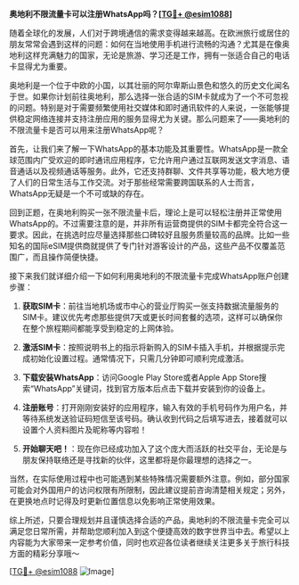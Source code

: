 **奥地利不限流量卡可以注册WhatsApp吗？[[TG💪+ @esim1088](https://t.me/s/esim1088)]**

随着全球化的发展，人们对于跨境通信的需求变得越来越高。在欧洲旅行或居住的朋友常常会遇到这样的问题：如何在当地使用手机进行流畅的沟通？尤其是在像奥地利这样充满魅力的国家，无论是旅游、学习还是工作，拥有一张适合自己的电话卡显得尤为重要。

奥地利是一个位于中欧的小国，以其壮丽的阿尔卑斯山景色和悠久的历史文化闻名于世。如果你计划前往奥地利，那么选择一张合适的SIM卡就成为了一个不可忽视的问题。特别是对于需要频繁使用社交媒体和即时通讯软件的人来说，一张能够提供稳定网络连接并支持注册应用的服务显得尤为关键。那么问题来了——奥地利的不限流量卡是否可以用来注册WhatsApp呢？

首先，让我们来了解一下WhatsApp的基本功能及其重要性。WhatsApp是一款全球范围内广受欢迎的即时通讯应用程序，它允许用户通过互联网发送文字消息、语音通话以及视频通话等服务。此外，它还支持群聊、文件共享等功能，极大地方便了人们的日常生活与工作交流。对于那些经常需要跨国联系的人士而言，WhatsApp无疑是一个不可或缺的存在。

回到正题，在奥地利购买一张不限流量卡后，理论上是可以轻松注册并正常使用WhatsApp的。不过需要注意的是，并非所有运营商提供的SIM卡都完全符合这一要求。因此，在挑选时应尽量选择那些口碑较好且服务质量较高的品牌。比如一些知名的国际eSIM提供商就提供了专门针对游客设计的产品，这些产品不仅覆盖范围广，而且操作简便快捷。

接下来我们就详细介绍一下如何利用奥地利的不限流量卡完成WhatsApp账户创建步骤：

1. **获取SIM卡**：前往当地机场或市中心的营业厅购买一张支持数据流量服务的SIM卡。建议优先考虑那些提供7天或更长时间套餐的选项，这样可以确保你在整个旅程期间都能享受到稳定的上网体验。
   
2. **激活SIM卡**：按照说明书上的指示将新购入的SIM卡插入手机，并根据提示完成初始化设置过程。通常情况下，只需几分钟即可顺利完成激活。

3. **下载安装WhatsApp**：访问Google Play Store或者Apple App Store搜索“WhatsApp”关键词，找到官方版本后点击下载并安装到你的设备上。

4. **注册账号**：打开刚刚安装好的应用程序，输入有效的手机号码作为用户名，并等待系统发送验证码短信至该号码。确认收到代码之后填写进去，接着就可以设置个人资料图片及昵称等内容啦！

5. **开始聊天吧！**：现在你已经成功加入了这个庞大而活跃的社交平台，无论是与朋友保持联络还是寻找新的伙伴，这里都将是你最理想的选择之一。

当然，在实际使用过程中也可能遇到某些特殊情况需要额外注意。例如，部分国家可能会对外国用户的访问权限有所限制，因此建议提前咨询清楚相关规定；另外，在更换地点时记得及时更新位置信息以免影响正常使用效果。

综上所述，只要合理规划并且谨慎选择合适的产品，奥地利的不限流量卡完全可以满足您日常所需，并帮助您顺利加入到这个便捷高效的数字世界当中去。希望以上内容能为大家带来一定参考价值，同时也欢迎各位读者继续关注更多关于旅行科技方面的精彩分享哦～

[[TG💪+ @esim1088](https://t.me/s/esim1088) ![Image](https://i.postimg.cc/4NQfJmqS/Snipaste-2025-05-13-00-14-12.png)]